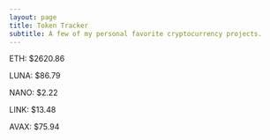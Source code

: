 ```yaml
---
layout: page
title: Token Tracker
subtitle: A few of my personal favorite cryptocurrency projects.
---
```


<!--BEGINCRYPTOINPUT-->
ETH: $2620.86

LUNA: $86.79

NANO: $2.22

LINK: $13.48

AVAX: $75.94

<!--ENDCRYPTOINPUT-->

